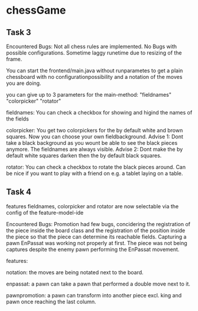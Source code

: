 # chessGame

## Task 3
Encountered Bugs: 
Not all chess rules are implemented. No Bugs with possible configurations. Sometime laggy runetime due to resizing of the frame.

You can start the frontend/main.java without runparametes to get a plain chessboard with no configurationpossibility and a notation of the moves you are doing.

you can give up to 3 parameters for the main-method:
"fieldnames"
"colorpicker"
"rotator"

fieldnames:
You can check a checkbox for showing and higind the names of the fields

colorpicker:
You get two colorpickers for the by default white and brown squares. Now you can choose your own fieldbackground. 
Advise 1: Dont take a black background as you wount be able to see the black pieces anymore. The fieldnames are always visible.
Advise 2: Dont make the by default white squares darken then the by default black squares.

rotator:
You can check a checkbox to rotate the black pieces around. Can be nice if you want to play with a friend on e.g. a tablet laying on a table.

## Task 4
features fieldnames, colorpicker and rotator are now selectable via the config of the feature-model-ide

Encountered Bugs: 
Promotion had few bugs, concidering the registration of the piece inside the board class and the registration of the position inside the piece so that the piece can determine its reachable fields. 
Capturing a pawn EnPassat was working not properly at first. The piece was not being captures despite the enemy pawn performing the EnPassat movement.

features:

notation:
the moves are being notated next to the board.

enpassat:
a pawn can take a pawn that performed a double move next to it.

pawnpromotion:
a pawn can transform into another piece excl. king and pawn once reaching the last column.

